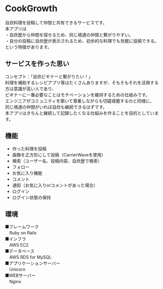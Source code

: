 # CookGrowth
自炊料理を投稿して仲間と共有できるサービスです。<br>
本アプリは<br>
・自炊歴から仲間を探せるため、同じ境遇の仲間と繋がりやすい。<br>
・自分の投稿に自炊歴が表示されるため、初歩的な料理でも気軽に投稿できる。<br>
という特徴があります。

## サービスを作った思い
コンセプト：「自炊ビギナーと繋がりたい！」<br>
料理を補助するレシピアプリ等はたくさんありますが、そもそもそれを活用する方は意識が高い人であり、<br>
ビギナーに一番必要なことはモチベーションを維持するための仕組みです。<br>
エンジニアがコミュニティを築いて尊重しながらも切磋琢磨するのと同様に、<br>
同じ境遇の仲間がいれば自炊も継続できるはずです。<br>
本アプリはきちんと継続して記録したくなる仕組みを作ることを目的としています。

## 機能
* 作った料理を投稿
* 画像を正方形にして投稿（CarrierWaveを使用）
* 検索（ユーザー名、投稿内容、自炊歴で検索）
* フォロー
* お気に入り機能
* コメント
* 通知（お気に入りorコメントがあった場合）
* ログイン
* ログイン状態の保持

## 環境
■フレームワーク<br>
　Ruby on Rails<br>
■インフラ<br>
　AWS EC2<br>
■データベース<br>
　AWS RDS for MySQL<br>
■アプリケーションサーバー<br>
　Unicorn<br>
■WEBサーバー<br>
　Nginx<br>